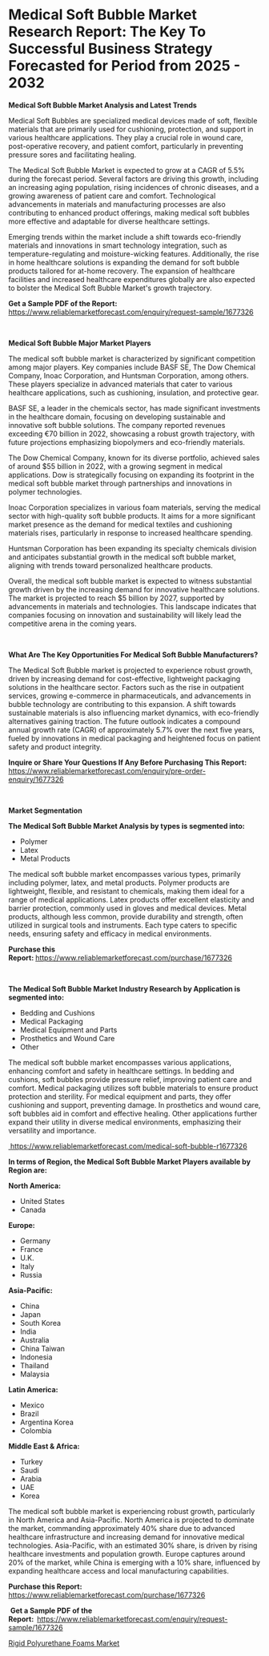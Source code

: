 <p><h1>Medical Soft Bubble Market Research Report: The Key To Successful Business Strategy Forecasted for Period from 2025 - 2032</h1></p><p><strong>Medical Soft Bubble Market Analysis and Latest Trends</strong></p>
<p><p>Medical Soft Bubbles are specialized medical devices made of soft, flexible materials that are primarily used for cushioning, protection, and support in various healthcare applications. They play a crucial role in wound care, post-operative recovery, and patient comfort, particularly in preventing pressure sores and facilitating healing.</p><p>The Medical Soft Bubble Market is expected to grow at a CAGR of 5.5% during the forecast period. Several factors are driving this growth, including an increasing aging population, rising incidences of chronic diseases, and a growing awareness of patient care and comfort. Technological advancements in materials and manufacturing processes are also contributing to enhanced product offerings, making medical soft bubbles more effective and adaptable for diverse healthcare settings.</p><p>Emerging trends within the market include a shift towards eco-friendly materials and innovations in smart technology integration, such as temperature-regulating and moisture-wicking features. Additionally, the rise in home healthcare solutions is expanding the demand for soft bubble products tailored for at-home recovery. The expansion of healthcare facilities and increased healthcare expenditures globally are also expected to bolster the Medical Soft Bubble Market's growth trajectory.</p></p>
<p><strong>Get a Sample PDF of the Report:&nbsp;</strong> <a href="https://www.reliablemarketforecast.com/enquiry/request-sample/1677326?utm_campaign=2325&utm_medium=2&utm_source=Github&utm_content=ia&utm_term=24032025&utm_id=medical-soft-bubble">https://www.reliablemarketforecast.com/enquiry/request-sample/1677326</a></p>
<p>&nbsp;</p>
<p><strong>Medical Soft Bubble Major Market Players</strong></p>
<p><p>The medical soft bubble market is characterized by significant competition among major players. Key companies include BASF SE, The Dow Chemical Company, Inoac Corporation, and Huntsman Corporation, among others. These players specialize in advanced materials that cater to various healthcare applications, such as cushioning, insulation, and protective gear.</p><p>BASF SE, a leader in the chemicals sector, has made significant investments in the healthcare domain, focusing on developing sustainable and innovative soft bubble solutions. The company reported revenues exceeding €70 billion in 2022, showcasing a robust growth trajectory, with future projections emphasizing biopolymers and eco-friendly materials.</p><p>The Dow Chemical Company, known for its diverse portfolio, achieved sales of around $55 billion in 2022, with a growing segment in medical applications. Dow is strategically focusing on expanding its footprint in the medical soft bubble market through partnerships and innovations in polymer technologies.</p><p>Inoac Corporation specializes in various foam materials, serving the medical sector with high-quality soft bubble products. It aims for a more significant market presence as the demand for medical textiles and cushioning materials rises, particularly in response to increased healthcare spending.</p><p>Huntsman Corporation has been expanding its specialty chemicals division and anticipates substantial growth in the medical soft bubble market, aligning with trends toward personalized healthcare products.</p><p>Overall, the medical soft bubble market is expected to witness substantial growth driven by the increasing demand for innovative healthcare solutions. The market is projected to reach $5 billion by 2027, supported by advancements in materials and technologies. This landscape indicates that companies focusing on innovation and sustainability will likely lead the competitive arena in the coming years.</p></p>
<p>&nbsp;</p>
<p><strong>What Are The Key Opportunities For Medical Soft Bubble Manufacturers?</strong></p>
<p><p>The Medical Soft Bubble market is projected to experience robust growth, driven by increasing demand for cost-effective, lightweight packaging solutions in the healthcare sector. Factors such as the rise in outpatient services, growing e-commerce in pharmaceuticals, and advancements in bubble technology are contributing to this expansion. A shift towards sustainable materials is also influencing market dynamics, with eco-friendly alternatives gaining traction. The future outlook indicates a compound annual growth rate (CAGR) of approximately 5.7% over the next five years, fueled by innovations in medical packaging and heightened focus on patient safety and product integrity.</p></p>
<p><strong>Inquire or Share Your Questions If Any Before Purchasing This Report:</strong> <a href="https://www.reliablemarketforecast.com/enquiry/pre-order-enquiry/1677326?utm_campaign=2325&utm_medium=2&utm_source=Github&utm_content=ia&utm_term=24032025&utm_id=medical-soft-bubble">https://www.reliablemarketforecast.com/enquiry/pre-order-enquiry/1677326</a></p>
<p>&nbsp;</p>
<p><strong>Market Segmentation</strong></p>
<p><strong>The Medical Soft Bubble Market Analysis by types is segmented into:</strong></p>
<p><ul><li>Polymer</li><li>Latex</li><li>Metal Products</li></ul></p>
<p><p>The medical soft bubble market encompasses various types, primarily including polymer, latex, and metal products. Polymer products are lightweight, flexible, and resistant to chemicals, making them ideal for a range of medical applications. Latex products offer excellent elasticity and barrier protection, commonly used in gloves and medical devices. Metal products, although less common, provide durability and strength, often utilized in surgical tools and instruments. Each type caters to specific needs, ensuring safety and efficacy in medical environments.</p></p>
<p><strong>Purchase this Report:&nbsp;</strong><a href="https://www.reliablemarketforecast.com/purchase/1677326?utm_campaign=2325&utm_medium=2&utm_source=Github&utm_content=ia&utm_term=24032025&utm_id=medical-soft-bubble">https://www.reliablemarketforecast.com/purchase/1677326</a></p>
<p>&nbsp;</p>
<p><strong>The Medical Soft Bubble Market Industry Research by Application is segmented into:</strong></p>
<p><ul><li>Bedding and Cushions</li><li>Medical Packaging</li><li>Medical Equipment and Parts</li><li>Prosthetics and Wound Care</li><li>Other</li></ul></p>
<p><p>The medical soft bubble market encompasses various applications, enhancing comfort and safety in healthcare settings. In bedding and cushions, soft bubbles provide pressure relief, improving patient care and comfort. Medical packaging utilizes soft bubble materials to ensure product protection and sterility. For medical equipment and parts, they offer cushioning and support, preventing damage. In prosthetics and wound care, soft bubbles aid in comfort and effective healing. Other applications further expand their utility in diverse medical environments, emphasizing their versatility and importance.</p></p>
<p><a href="https://www.reliablemarketforecast.com/medical-soft-bubble-r1677326?utm_campaign=2325&utm_medium=2&utm_source=Github&utm_content=ia&utm_term=24032025&utm_id=medical-soft-bubble">&nbsp;https://www.reliablemarketforecast.com/medical-soft-bubble-r1677326</a></p>
<p><strong>In terms of Region, the Medical Soft Bubble Market Players available by Region are:</strong></p>
<p>
    <p> <strong> North America: </strong>
        <ul>
            <li>United States</li>
            <li>Canada</li>
        </ul>
        </p> 
    <p> <strong> Europe: </strong>
        <ul>
            <li>Germany</li>
            <li>France</li>
            <li>U.K.</li>
            <li>Italy</li>
            <li>Russia</li>
        </ul>
        </p> 
    <p> <strong> Asia-Pacific: </strong>
        <ul>
            <li>China</li>
            <li>Japan</li>
            <li>South Korea</li>
            <li>India</li>
            <li>Australia</li>
            <li>China Taiwan</li>
            <li>Indonesia</li>
            <li>Thailand</li>
            <li>Malaysia</li>
        </ul>
        </p> 
    <p> <strong> Latin America: </strong>
        <ul>
            <li>Mexico</li>
            <li>Brazil</li>
            <li>Argentina Korea</li>
            <li>Colombia</li>
        </ul>
        </p> 
    <p> <strong> Middle East & Africa: </strong>
        <ul>
            <li>Turkey</li>
            <li>Saudi</li>
            <li>Arabia</li>
            <li>UAE</li>
            <li>Korea</li>
        </ul>
    </p>
    </p>
<p><p>The medical soft bubble market is experiencing robust growth, particularly in North America and Asia-Pacific. North America is projected to dominate the market, commanding approximately 40% share due to advanced healthcare infrastructure and increasing demand for innovative medical technologies. Asia-Pacific, with an estimated 30% share, is driven by rising healthcare investments and population growth. Europe captures around 20% of the market, while China is emerging with a 10% share, influenced by expanding healthcare access and local manufacturing capabilities.</p></p>
<p><strong>Purchase this Report: </strong><a href="https://www.reliablemarketforecast.com/purchase/1677326?utm_campaign=2325&utm_medium=2&utm_source=Github&utm_content=ia&utm_term=24032025&utm_id=medical-soft-bubble">https://www.reliablemarketforecast.com/purchase/1677326</a></p>
<p>&nbsp;<strong>Get a Sample PDF of the Report:&nbsp;&nbsp;</strong><a href="https://www.reliablemarketforecast.com/enquiry/request-sample/1677326?utm_campaign=2325&utm_medium=2&utm_source=Github&utm_content=ia&utm_term=24032025&utm_id=medical-soft-bubble">https://www.reliablemarketforecast.com/enquiry/request-sample/1677326</a></p>
<p><strong></strong></p>
<p><p><a href="https://github.com/kathiestrine5ty/Market-Research-Report-List-1/blob/main/rigid-polyurethane-foams-market.md?utm_campaign=2325&utm_medium=2&utm_source=Github&utm_content=ia&utm_term=24032025&utm_id=medical-soft-bubble">Rigid Polyurethane Foams Market</a></p></p>